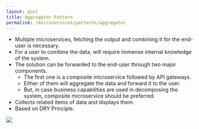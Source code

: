 ```yaml
---
layout: post
title: Aggregator Pattern
permalink: /microservices/patterns/aggregator
---
```


- Multiple microservices, fetching the output and combining it for the end-user is necessary.
- For a user to combine the data, will require immense internal knowledge of the system.
- The solution can be forwarded to the end-user through two major components.
  - The first one is a composite microservice followed by API gateways.
  - Either of them will aggregate the data and forward it to the user.
  - But, in case business capabilities are used in decomposing the system, composite microservice should be preferred.
- Collects related items of data and displays them.
- Based on DRY Principle.

![]({{site.cdn}}/webservices/microservices/aggregator-pattern.png)